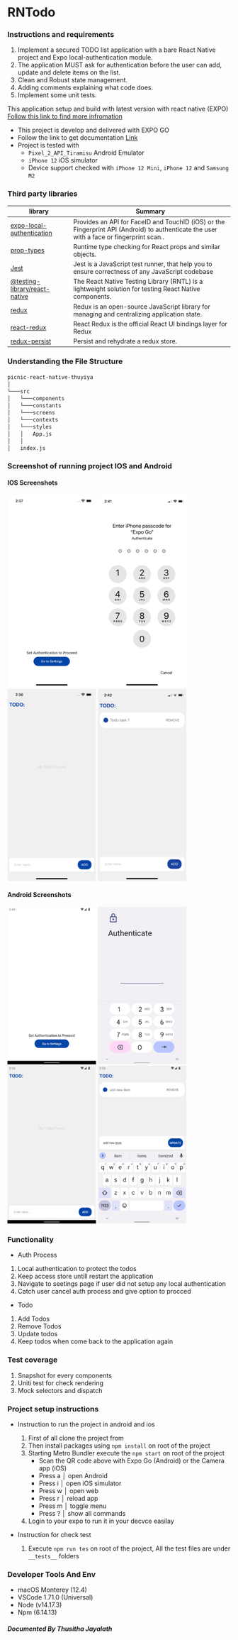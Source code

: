 # RNTodo

### Instructions and requirements

1. Implement a secured TODO list application with a bare React Native project and Expo local-authentication module.
2. The application MUST ask for authentication before the user can add, update and delete items on the list.
3. Clean and Robust state management.
4. Adding comments explaining what code does.
5. Implement some unit tests. 

This application setup and build with latest version with react native (EXPO) [Follow this link to find more infromation](https://reactnative.dev/docs/environment-setup) 


- This project is develop and delivered with EXPO GO
- Follow the link to get documentation [Link](https://docs.expo.dev/)
- Project is tested with 
    - `Pixel_2_API_Tiramisu` Android Emulator
    - `iPhone 12` iOS simulator
    - Device support checked with `iPhone 12 Mini`, `iPhone 12` and `Samsung M2`


### Third party libraries

| library                                                               | Summary                                                                                                                                                                     |
| --------------------------------------------------------------------- | --------------------------------------------------------------------------------------------------------------------------------------------------------------------------- |
| [expo-local-authentication](https://github.com/expo/expo/tree/sdk-46/packages/expo-local-authentication)                                         | Provides an API for FaceID and TouchID (iOS) or the Fingerprint API (Android) to authenticate the user with a face or fingerprint scan..                                                                                                                                     |
| [prop-types](https://www.npmjs.com/package/prop-types)                | Runtime type checking for React props and similar objects. 
| [Jest](https://jestjs.io)                                             | Jest is a JavaScript test runner, that help you to ensure correctness of any JavaScript codebase                                                                            |
| [@testing-library/react-native](https://www.npmjs.com/package/@testing-library/react-native)                          | The React Native Testing Library (RNTL) is a lightweight solution for testing React Native components.
| [redux](https://redux.js.org/)                          | Redux is an open-source JavaScript library for managing and centralizing application state.                                   |
| [react-redux](https://react-redux.js.org)                          | React Redux is the official React UI bindings layer for Redux                                   |
| [redux-persist](https://www.npmjs.com/package/redux-persist)                          | Persist and rehydrate a redux store.                                   |

### Understanding the File Structure

```
picnic-react-native-thuyiya
│
└───src
│   └───components
│   └───constants
│   └───screens
│   └───contexts
│   └───styles
│   │   App.js
│   │
│   index.js
```

### Screenshot of running project IOS and Android

#### IOS Screenshots

<img src="./screenshots/ios/1.png" width="200">
<img src="./screenshots/ios/2.png" width="200">
<img src="./screenshots/ios/3.png" width="200">
<img src="./screenshots/ios/4.png" width="200">

#### Android Screenshots

<img src="./screenshots/android/1.png" width="200">
<img src="./screenshots/android/2.png" width="200">
<img src="./screenshots/android/3.png" width="200">
<img src="./screenshots/android/4.png" width="200">

### Functionality

- Auth Process
1. Local authentication to protect the todos
2. Keep access store untill restart the application
3. Navigate to seetings page if user did not setup any local authentication
4. Catch user cancel auth process and give option to procced

- Todo 
1. Add Todos
2. Remove Todos
3. Update todos
4. Keep todos when come back to the application again

### Test coverage
1. Snapshot for every components
2. Uniti test for check rendering
3. Mock selectors and dispatch

### Project setup instructions

- Instruction to run the project in android and ios
    1. First of all clone the project from 
    2. Then install packages using `npm install` on root of the project
    3. Starting Metro Bundler execute the  `npm start` on root of the project
        - Scan the QR code above with Expo Go (Android) or the Camera app (iOS)
        - Press a │ open Android
        - Press i │ open iOS simulator
        - Press w │ open web
        - Press r │ reload app
        - Press m │ toggle menu
        - Press ? │ show all commands
    4. Login to your expo to run it in your decvce easilay 

- Instruction for check test
    1. Execute `npm run tes` on root of the project, All the test files are under  `__tests__` folders
 
### Developer Tools And Env

- macOS Monterey (12.4)
- VSCode 1.71.0 (Universal)
- Node (v14.17.3)
- Npm (6.14.13)

##### Documented By _Thusitha Jayalath_
